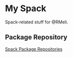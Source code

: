 # My Spack

Spack-related stuff for @RMeli.

## Package Repository

[Spack Package Repositories](https://spack.readthedocs.io/en/latest/repositories.html) 
